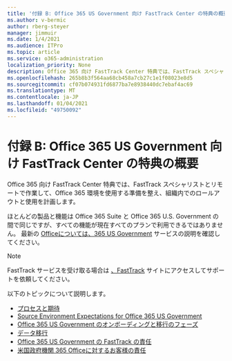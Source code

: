 ```yaml
---
title: '付録 B: Office 365 US Government 向け FastTrack Center の特典の概要'
ms.author: v-bermic
author: rberg-steyer
manager: jimmuir
ms.date: 1/4/2021
ms.audience: ITPro
ms.topic: article
ms.service: o365-administration
localization_priority: None
description: Office 365 向け FastTrack Center 特典では、FastTrack スペシャリストとリモートで作業して、Office 365 環境を使用する準備を整え、組織内でのロールアウトと使用を計画します。
ms.openlocfilehash: 265b8b3f564aa68cb458a7cb27c1e1f08023e8d5
ms.sourcegitcommit: cf07b074931fd6877ba7e8938440dc7ebaf4ac69
ms.translationtype: MT
ms.contentlocale: ja-JP
ms.lasthandoff: 01/04/2021
ms.locfileid: "49750092"
---
```

# <a name="appendix-b---fasttrack-center-benefit-overview-for-office-365-us-government"></a>付録 B: Office 365 US Government 向け FastTrack Center の特典の概要

Office 365 向け FastTrack Center 特典では、FastTrack スペシャリストとリモートで作業して、Office 365 環境を使用する準備を整え、組織内でのロールアウトと使用を計画します。 
  
ほとんどの製品と機能は Office 365 Suite と Office 365 U.S. Government の間で同じですが、すべての機能が現在すべてのプランで利用できるではありません。 最新の [Officeについては、365 US Government](https://aka.ms/aboutgovcloud) サービスの説明を確認してください。

> [!NOTE]
> FastTrack サービスを受け取る場合は [、FastTrack](https://go.microsoft.com/fwlink/?linkid=780698) サイトにアクセスしてサポートを依頼してください。  

以下のトピックについて説明します。
- [プロセスと期待](process-and-expectations.md) 
- [Source Environment Expectations for Office 365 US Government](US-Gov-appendix-source-environment-expectations.md)   
- [Office 365 US Government のオンボーディングと移行のフェーズ](US-Gov-appendix-onboarding-and-migration.md)
- [データ移行](data-migration.md)    
- [Office 365 US Government の FastTrack の責任](US-Gov-appendix-fasttrack-responsibilities.md)   
- [米国政府機関 365 Officeに対するお客様の責任](US-Gov-appendix-your-responsibilities.md)    

